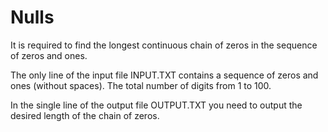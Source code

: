 # Nulls

It is required to find the longest continuous chain of zeros in the sequence of zeros and ones.

The only line of the input file INPUT.TXT contains a sequence of zeros and ones (without spaces). The total number of digits from 1 to 100.

In the single line of the output file OUTPUT.TXT you need to output the desired length of the chain of zeros.
